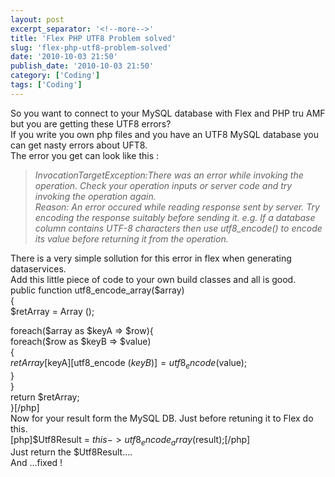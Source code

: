 ```yaml
---
layout: post
excerpt_separator: '<!--more-->'
title: 'Flex PHP UTF8 Problem solved'
slug: 'flex-php-utf8-problem-solved'
date: '2010-10-03 21:50'
publish_date: '2010-10-03 21:50'
category: ['Coding']
tags: ['Coding']
---
```

So you want to connect to your MySQL database with Flex and PHP tru AMF but
you are getting these UTF8 errors?  
If you write you own php files and you have an UTF8 MySQL database you can get
nasty errors about UFT8.  
The error you get can look like this :

>  _InvocationTargetException:There was an error while invoking the operation.
Check your operation inputs or server code and try invoking the operation
again._  
>  _Reason: An error occured while reading response sent by server. Try
encoding the response suitably before sending it. e.g. If a database column
contains UTF-8 characters then use utf8_encode() to encode its value before
returning it from the operation._

There is a very simple sollution for this error in flex when generating
dataservices.  
Add this little piece of code to your own build classes and all is good.  
public function utf8_encode_array($array)  
{  
$retArray = Array ();  
  
foreach($array as $keyA => $row){  
foreach($row as $keyB => $value)  
{  
$retArray[$keyA][utf8_encode ($keyB)] = utf8_encode ($value);  
}  
}  
return $retArray;  
}[/php]  
Now for your result form the MySQL DB. Just before retuning it to Flex do
this.  
[php]$Utf8Result = $this->utf8_encode_array($result);[/php]  
Just return the $Utf8Result….  
And …fixed !

